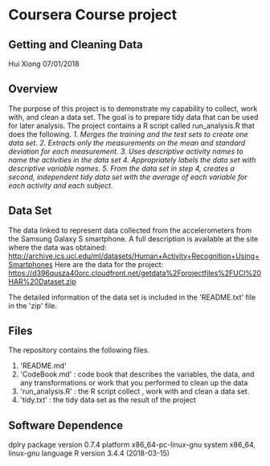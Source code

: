 # Coursera Course project

## **Getting and Cleaning Data**

Hui Xiong
07/01/2018

## Overview

The purpose of this project is to demonstrate my capability to collect, work with, and clean a data set. The goal is to prepare tidy data that can be used for later analysis. The project contains a R script called run_analysis.R that does the following.
*1. Merges the training and the test sets to create one data set.
2. Extracts only the measurements on the mean and standard deviation for each measurement.
3. Uses descriptive activity names to name the activities in the data set
4. Appropriately labels the data set with descriptive variable names.
5. From the data set in step 4, creates a second, independent tidy data set with the average of each variable for each activity and each subject.*

## Data Set

The data linked to represent data collected from the accelerometers from the Samsung Galaxy S smartphone. A full description is available at the site where the data was obtained:
http://archive.ics.uci.edu/ml/datasets/Human+Activity+Recognition+Using+Smartphones
Here are the data for the project:
https://d396qusza40orc.cloudfront.net/getdata%2Fprojectfiles%2FUCI%20HAR%20Dataset.zip

The detailed information of the data set is included in the 'README.txt' file in the 'zip' file.

## Files

The repository contains the following files.
1. 'README.md'
2. 'CodeBook.md' :  code book that describes the variables, the data, and any transformations or work that you performed to clean up the data
3. 'run_analysis.R' : the R script collect , work with and clean a data set.
4. 'tidy.txt' : the tidy data set as the result of the project

## Software Dependence

dplry package version 0.7.4 
platform       x86_64-pc-linux-gnu
system         x86_64, linux-gnu
language       R version 3.4.4 (2018-03-15)